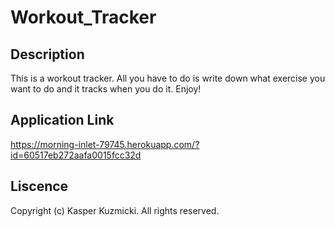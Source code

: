 # Workout_Tracker


## Description 

This is a workout tracker. All you have to do is write down what exercise you want to do and it tracks when you do it. Enjoy!

## Application Link

https://morning-inlet-79745.herokuapp.com/?id=60517eb272aafa0015fcc32d

## Liscence 

Copyright (c) Kasper Kuzmicki. All rights reserved.
